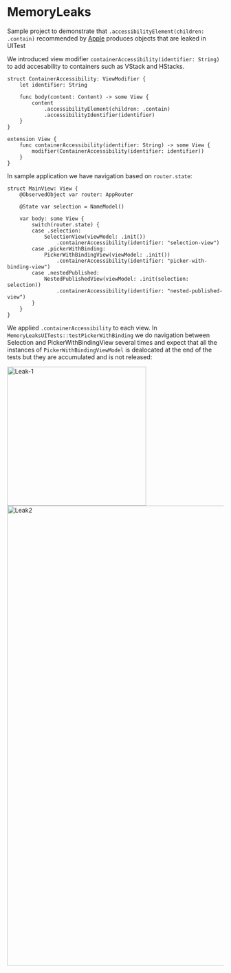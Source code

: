 # MemoryLeaks
Sample project to demonstrate that `.accessibilityElement(children: .contain)` recommended by [Apple](https://developer.apple.com/documentation/swiftui/accessibilitychildbehavior/contain) produces objects that are leaked in UITest

We introduced view modifier `containerAccessibility(identifier: String)` to add accesability to containers such as VStack and HStacks.
```
struct ContainerAccessibility: ViewModifier {
    let identifier: String

    func body(content: Content) -> some View {
        content
            .accessibilityElement(children: .contain)
            .accessibilityIdentifier(identifier)
    }
}

extension View {
    func containerAccessibility(identifier: String) -> some View {
        modifier(ContainerAccessibility(identifier: identifier))
    }
}
```

In sample application we have navigation based on `router.state`:
```
struct MainView: View {
    @ObservedObject var router: AppRouter
    
    @State var selection = NameModel()
    
    var body: some View {
        switch(router.state) {
        case .selection:
            SelectionView(viewModel: .init())
                .containerAccessibility(identifier: "selection-view")
        case .pickerWithBinding:
            PickerWithBindingView(viewModel: .init())
                .containerAccessibility(identifier: "picker-with-binding-view")
        case .nestedPublished:
            NestedPublishedView(viewModel: .init(selection: selection))
                .containerAccessibility(identifier: "nested-published-view")
        }
    }
}
```

We applied `.containerAccessibility` to each view. In `MemoryLeaksUITests::testPickerWithBinding` we do navigation between Selection and PickerWithBindingView several times and expect that all the instances of `PickerWithBindingViewModel` is dealocated at the end of the tests but they are accumulated and is not released:

<img width="323" alt="Leak-1" src="https://user-images.githubusercontent.com/70205509/131562842-8fc0430f-7440-4197-90fd-8ce754f070bf.png">
<img width="1070" alt="Leak2" src="https://user-images.githubusercontent.com/70205509/131563175-c3002de3-c120-4986-b916-41be4291b221.png">


